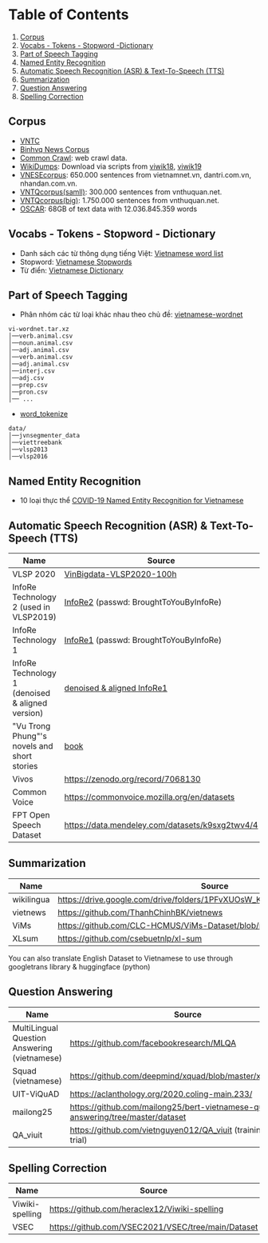 # Table of Contents
1. [Corpus](#Corpus)
2. [Vocabs - Tokens - Stopword -Dictionary](#Vocabs---Tokens---Stopword---Dictionary)
3. [Part of Speech Tagging](#Part-of-Speech-Tagging)
4. [Named Entity Recognition](#Named-Entity-Recognition)
5. [Automatic Speech Recognition (ASR) & Text-To-Speech (TTS)](#Automatic-Speech-Recognition-(ASR)--Text-To-Speech-(TTS))
6. [Summarization](#Summarization)
7. [Question Answering](#Question-Answering)
8. [Spelling Correction](#Spelling-Correction)

## Corpus
- [VNTC](https://github.com/duyvuleo/VNTC)
- [Binhvq News Corpus](https://github.com/binhvq/news-corpus)
- [Common Crawl](https://commoncrawl.org/): web crawl data.
- [WikiDumps](https://dumps.wikimedia.org/): Download via scripts from [viwik18](https://github.com/NTT123/viwik18), [viwik19](https://github.com/NTT123/viwik19)
- [VNESEcorpus](http://viet.jnlp.org/download-du-lieu-tu-vung-corpus): 650.000 sentences from vietnamnet.vn, dantri.com.vn, nhandan.com.vn.
- [VNTQcorpus(samll)](http://viet.jnlp.org/download-du-lieu-tu-vung-corpus): 300.000 sentences from vnthuquan.net.
- [VNTQcorpus(big)](http://viet.jnlp.org/download-du-lieu-tu-vung-corpus): 1.750.000 sentences from vnthuquan.net.
- [OSCAR](https://oscar-corpus.com/): 68GB of text data with 12.036.845.359 words

## Vocabs - Tokens - Stopword - Dictionary
- Danh sách các từ thông dụng tiếng Việt: [Vietnamese word list](https://www.informatik.uni-leipzig.de/~duc/software/misc/wordlist.html?trk=public_post_comment-text)
- Stopword: [Vietnamese Stopwords](https://github.com/stopwords/vietnamese-stopwords)
- Từ điển: [Vietnamese Dictionary](https://www.informatik.uni-leipzig.de/~duc/Dict/)

## Part of Speech Tagging
- Phân nhóm các từ loại khác nhau theo chủ đề: [vietnamese-wordnet](https://github.com/zeloru/vietnamese-wordnet) 
```
vi-wordnet.tar.xz
│──verb.animal.csv
│──noun.animal.csv
│──adj.animal.csv
│──verb.animal.csv
│──adj.animal.csv
│──interj.csv
│──adj.csv
│──prep.csv
│──pron.csv
│── ...
```
- [word_tokenize](https://github.com/jackNhat/word_tokenize/tree/master/data)
```
data/
│──jvnsegmenter_data
│──viettreebank
│──vlsp2013
│──vlsp2016
```

## Named Entity Recognition
- 10 loại thực thể [COVID-19 Named Entity Recognition for Vietnamese](https://github.com/VinAIResearch/PhoNER_COVID19)


## Automatic Speech Recognition (ASR) & Text-To-Speech (TTS)
Name |	Source |	Hours
--- | --- | ---
VLSP 2020 | [VinBigdata-VLSP2020-100h](https://drive.google.com/u/0/uc?id=1vUSxdORDxk-ePUt-bUVDahpoXiqKchMx&export=download) | 100h
InfoRe Technology 2 (used in VLSP2019) | [InfoRe2](https://files.huylenguyen.com/audiobooks.zip) (passwd: BroughtToYouByInfoRe) | 415h
InfoRe Technology 1 | [InfoRe1](https://files.huylenguyen.com/25hours.zip) (passwd: BroughtToYouByInfoRe) | 25h
InfoRe Technology 1 (denoised & aligned version) | [denoised & aligned InfoRe1](https://github.com/NTT123/vietTTS) | 25h
"Vu Trong Phung"'s novels and short stories | [book](https://github.com/NTT123/Vietnamese-Text-To-Speech-Dataset) | 35.9h
Vivos | https://zenodo.org/record/7068130 | 15h
Common Voice | https://commonvoice.mozilla.org/en/datasets | 17h
FPT Open Speech Dataset | https://data.mendeley.com/datasets/k9sxg2twv4/4 | 30h


## Summarization
Name |	Source
--- | ---
wikilingua | https://drive.google.com/drive/folders/1PFvXUOsW_KSEzFm5ixB8J8BDB8zRRfHW
vietnews | https://github.com/ThanhChinhBK/vietnews
ViMs | https://github.com/CLC-HCMUS/ViMs-Dataset/blob/master/ViMs.zip
XLsum | https://github.com/csebuetnlp/xl-sum

You can also translate English Dataset to Vietnamese to use through googletrans library & huggingface (python)


## Question Answering
Name |	Source
--- | ---
MultiLingual Question Answering (vietnamese) | https://github.com/facebookresearch/MLQA
Squad (vietnamese) | https://github.com/deepmind/xquad/blob/master/xquad.vi.json
UIT-ViQuAD | https://aclanthology.org/2020.coling-main.233/
mailong25 | https://github.com/mailong25/bert-vietnamese-question-answering/tree/master/dataset
QA_viuit | https://github.com/vietnguyen012/QA_viuit (training, test & trial)

## Spelling Correction

Name |	Source
--- | ---
Viwiki-spelling | https://github.com/heraclex12/Viwiki-spelling
VSEC | https://github.com/VSEC2021/VSEC/tree/main/Dataset
